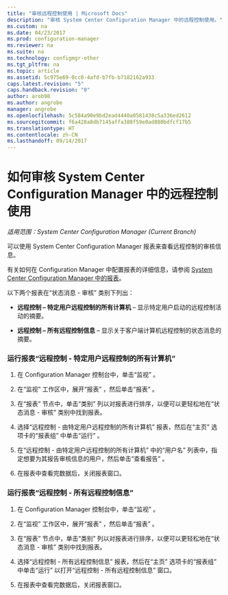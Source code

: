 ```yaml
---
title: "审核远程控制使用 | Microsoft Docs"
description: "审核 System Center Configuration Manager 中的远程控制使用。"
ms.custom: na
ms.date: 04/23/2017
ms.prod: configuration-manager
ms.reviewer: na
ms.suite: na
ms.technology: configmgr-other
ms.tgt_pltfrm: na
ms.topic: article
ms.assetid: 5c975e69-0cc0-4afd-b7fb-b7182162a933
caps.latest.revision: "5"
caps.handback.revision: "0"
author: arob98
ms.author: angrobe
manager: angrobe
ms.openlocfilehash: 5c584a90e9bd2ead4440a0581438c5a336ed2612
ms.sourcegitcommit: f6a428a8db7145affa388f59e0ad880bdfcf17b5
ms.translationtype: HT
ms.contentlocale: zh-CN
ms.lasthandoff: 09/14/2017
---
```

# <a name="how-to-audit-remote-control-usage-in-system-center-configuration-manager"></a>如何审核 System Center Configuration Manager 中的远程控制使用

*适用范围：System Center Configuration Manager (Current Branch)*

可以使用 System Center Configuration Manager 报表来查看远程控制的审核信息。  

 有关如何在 Configuration Manager 中配置报表的详细信息，请参阅 [System Center Configuration Manager 中的报表](../../../../core/servers/manage/reporting.md)。  

 以下两个报表在“状态消息 - 审核” 类别下列出：  

-   **远程控制 – 特定用户远程控制的所有计算机** – 显示特定用户启动的远程控制活动的摘要。  

-   **远程控制 – 所有远程控制信息** – 显示关于客户端计算机远程控制的状态消息的摘要。  

### <a name="to-run-the-report-remote-control---all-computers-remote-controlled-by-a-specific-user"></a>运行报表“远程控制 - 特定用户远程控制的所有计算机”  

1.  在 Configuration Manager 控制台中，单击“监视” 。  

2.  在“监视”  工作区中，展开“报表” ，然后单击“报表” 。  

3.  在“报表”  节点中，单击“类别”  列以对报表进行排序，以便可以更轻松地在“状态消息 - 审核” 类别中找到报表。  

4.  选择“远程控制 - 由特定用户远程控制的所有计算机” 报表，然后在“主页”  选项卡的“报表组” 中单击“运行” 。  

5.  在“远程控制 - 由特定用户远程控制的所有计算机”  中的“用户名” 列表中，指定想要为其报告审核信息的用户，然后单击“查看报告” 。  

6.  在报表中查看完数据后，关闭报表窗口。  

### <a name="to-run-the-report-remote-control---all-remote-control-information"></a>运行报表“远程控制 - 所有远程控制信息”  

1.  在 Configuration Manager 控制台中，单击“监视” 。  

2.  在“监视”  工作区中，展开“报表” ，然后单击“报表” 。  

3.  在“报表”  节点中，单击“类别”  列以对报表进行排序，以便可以更轻松地在“状态消息 - 审核” 类别中找到报表。  

4.  选择“远程控制 - 所有远程控制信息” 报表，然后在“主页”  选项卡的“报表组” 中单击“运行”  以打开“远程控制 - 所有远程控制信息”  窗口。  

5.  在报表中查看完数据后，关闭报表窗口。  
